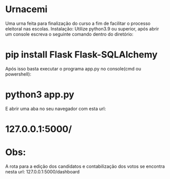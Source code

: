 # Urnacemi
Uma urna feita para finalização do curso a fim de facilitar o processo eleitoral nas escolas.
Instalação:
Utilize python3.9 ou superior, após abrir um console escreva o seguinte comando dentro do diretório:

# pip install Flask Flask-SQLAlchemy

Após isso basta executar o programa app.py no console(cmd ou powershell):

# python3 app.py

E abrir uma aba no seu navegador com esta url: 

# 127.0.0.1:5000/

# Obs:
A rota para a edição dos candidatos e contabilização dos votos se encontra nesta url: 127.0.0.1:5000/dashboard
